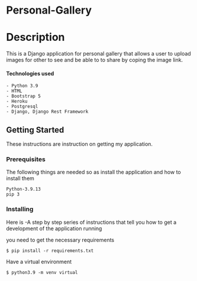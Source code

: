 # Personal-Gallery

# Description  
This is a Django application for personal gallery that allows a user to upload images for other to see and be able to to share by coping the image link.

#### Technologies used
    - Python 3.9
    - HTML
    - Bootstrap 5
    - Heroku
    - Postgresql
    - Django, Django Rest Framework


## Getting Started

These instructions are instruction on getting my application.

### Prerequisites

The following things are needed so as install the application and how to install them

```
Python-3.9.13
pip 3
```

### Installing
Here is
-A step by step series of instructions that tell you how to get a development of the application running

you need to get the necessary requirements

```
$ pip install -r requirements.txt
```

Have a virtual environment

```
$ python3.9 -m venv virtual
